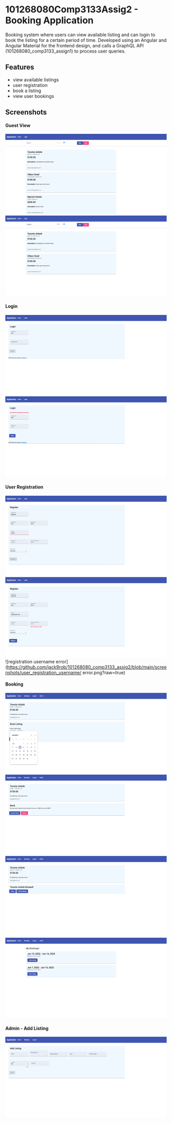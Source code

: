 # 101268080Comp3133Assig2 - Booking Application

Booking system where users can view available listing and can login to book the listing for a certain period of time. Developed using an Angular and Angular Material for the frontend design, and calls a GraphQL API (101268080_comp3133_assign1) to process user queries.

## Features
- view available listings
- user registration
- book a listing
- view user bookings

## Screenshots

#### Guest View
![guest view](https://github.com/jack9rob/101268080_comp3133_assig2/blob/main/screenshots/guest_view.png?raw=true)
![search](https://github.com/jack9rob/101268080_comp3133_assig2/blob/main/screenshots/search_listings.png?raw=true)

#### Login
![login](https://github.com/jack9rob/101268080_comp3133_assig2/blob/main/screenshots/user_login.png?raw=true)
![login error](https://github.com/jack9rob/101268080_comp3133_assig2/blob/main/screenshots/user_login_error.png?raw=true)

#### User Registration
![registration](https://github.com/jack9rob/101268080_comp3133_assig2/blob/main/screenshots/user_registration.png?raw=true)
![registration password error](https://github.com/jack9rob/101268080_comp3133_assig2/blob/main/screenshots/user_registration_password_error.png?raw=true)
![registration username error](https://github.com/jack9rob/101268080_comp3133_assig2/blob/main/screenshots/user_registration_username/ error.png?raw=true)

#### Booking
![view listing](https://github.com/jack9rob/101268080_comp3133_assig2/blob/main/screenshots/view_listing.png?raw=true)
![confirm booking](https://github.com/jack9rob/101268080_comp3133_assig2/blob/main/screenshots/confirm_booking.png?raw=true)
![listing booked](https://github.com/jack9rob/101268080_comp3133_assig2/blob/main/screenshots/listing_booked.png?raw=true)
![users bookings](https://github.com/jack9rob/101268080_comp3133_assig2/blob/main/screenshots/user_bookings.png?raw=true)

#### Admin - Add Listing
![Add listing](https://github.com/jack9rob/101268080_comp3133_assig2/blob/main/screenshots/admin_add_listing.png?raw=true)
